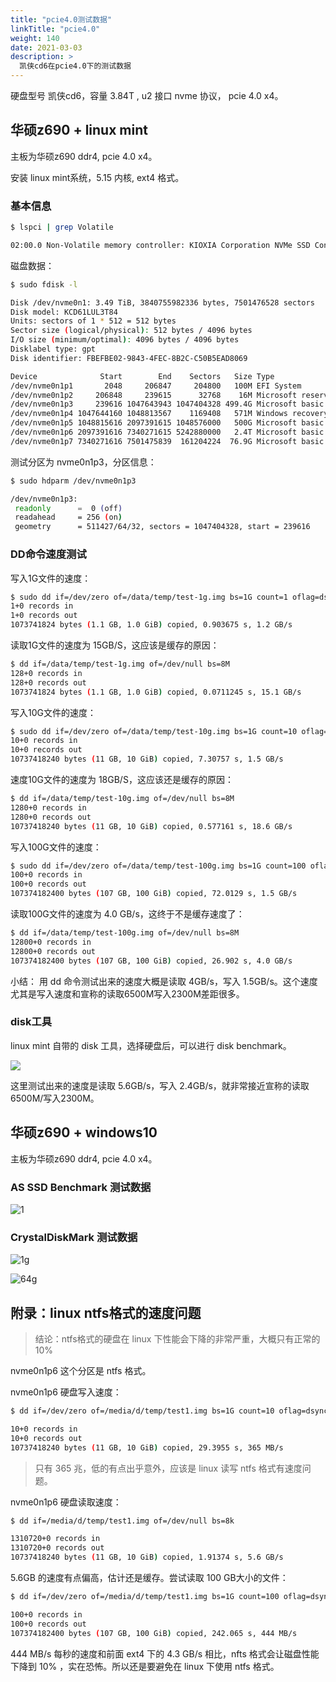 ```yaml
---
title: "pcie4.0测试数据"
linkTitle: "pcie4.0"
weight: 140
date: 2021-03-03
description: >
  凯侠cd6在pcie4.0下的测试数据
---
```


硬盘型号 凯侠cd6，容量 3.84T , u2 接口 nvme 协议， pcie 4.0 x4。

## 华硕z690 + linux mint

主板为华硕z690 ddr4, pcie 4.0 x4。

安装 linux mint系统，5.15 内核, ext4 格式。

### 基本信息

```bash
$ lspci | grep Volatile

02:00.0 Non-Volatile memory controller: KIOXIA Corporation NVMe SSD Controller Cx6 (rev 01)
```

磁盘数据：

```bash
$ sudo fdisk -l

Disk /dev/nvme0n1: 3.49 TiB, 3840755982336 bytes, 7501476528 sectors
Disk model: KCD61LUL3T84                            
Units: sectors of 1 * 512 = 512 bytes
Sector size (logical/physical): 512 bytes / 4096 bytes
I/O size (minimum/optimal): 4096 bytes / 4096 bytes
Disklabel type: gpt
Disk identifier: FBEFBE02-9843-4FEC-8B2C-C50B5EAD8069

Device              Start        End    Sectors   Size Type
/dev/nvme0n1p1       2048     206847     204800   100M EFI System
/dev/nvme0n1p2     206848     239615      32768    16M Microsoft reserved
/dev/nvme0n1p3     239616 1047643943 1047404328 499.4G Microsoft basic data
/dev/nvme0n1p4 1047644160 1048813567    1169408   571M Windows recovery environment
/dev/nvme0n1p5 1048815616 2097391615 1048576000   500G Microsoft basic data
/dev/nvme0n1p6 2097391616 7340271615 5242880000   2.4T Microsoft basic data
/dev/nvme0n1p7 7340271616 7501475839  161204224  76.9G Microsoft basic data
```

测试分区为 nvme0n1p3，分区信息：

```bash
$ sudo hdparm /dev/nvme0n1p3

/dev/nvme0n1p3:
 readonly      =  0 (off)
 readahead     = 256 (on)
 geometry      = 511427/64/32, sectors = 1047404328, start = 239616
```

### DD命令速度测试

写入1G文件的速度：

```bash
$ sudo dd if=/dev/zero of=/data/temp/test-1g.img bs=1G count=1 oflag=dsync
1+0 records in
1+0 records out
1073741824 bytes (1.1 GB, 1.0 GiB) copied, 0.903675 s, 1.2 GB/s
```

读取1G文件的速度为 15GB/S，这应该是缓存的原因：

```bash
$ dd if=/data/temp/test-1g.img of=/dev/null bs=8M
128+0 records in
128+0 records out
1073741824 bytes (1.1 GB, 1.0 GiB) copied, 0.0711245 s, 15.1 GB/s
```

写入10G文件的速度：

```bash
$ sudo dd if=/dev/zero of=/data/temp/test-10g.img bs=1G count=10 oflag=dsync
10+0 records in
10+0 records out
10737418240 bytes (11 GB, 10 GiB) copied, 7.30757 s, 1.5 GB/s
```

速度10G文件的速度为 18GB/S，这应该还是缓存的原因：

```bash
$ dd if=/data/temp/test-10g.img of=/dev/null bs=8M
1280+0 records in
1280+0 records out
10737418240 bytes (11 GB, 10 GiB) copied, 0.577161 s, 18.6 GB/s
```

写入100G文件的速度：

```bash
$ sudo dd if=/dev/zero of=/data/temp/test-100g.img bs=1G count=100 oflag=dsync
100+0 records in
100+0 records out
107374182400 bytes (107 GB, 100 GiB) copied, 72.0129 s, 1.5 GB/s
```

读取100G文件的速度为 4.0 GB/s，这终于不是缓存速度了：

```bash
$ dd if=/data/temp/test-100g.img of=/dev/null bs=8M
12800+0 records in
12800+0 records out
107374182400 bytes (107 GB, 100 GiB) copied, 26.902 s, 4.0 GB/s
```

小结： 用 dd 命令测试出来的速度大概是读取 4GB/s，写入 1.5GB/s。这个速度尤其是写入速度和宣称的读取6500M写入2300M差距很多。

### disk工具

linux mint 自带的 disk 工具，选择硬盘后，可以进行 disk benchmark。

![](images/Benchmark_002.png)

这里测试出来的速度是读取 5.6GB/s，写入 2.4GB/s，就非常接近宣称的读取6500M/写入2300M。

## 华硕z690 + windows10

主板为华硕z690 ddr4, pcie 4.0 x4。

### AS SSD Benchmark 测试数据

![1](images/1.png)

### CrystalDiskMark 测试数据

![1g](images/1g.png)

![64g](images/64g.png)

## 附录：linux ntfs格式的速度问题

> 结论：ntfs格式的硬盘在 linux 下性能会下降的非常严重，大概只有正常的10%

nvme0n1p6 这个分区是 ntfs 格式。

nvme0n1p6 硬盘写入速度：

```bash
$ dd if=/dev/zero of=/media/d/temp/test1.img bs=1G count=10 oflag=dsync

10+0 records in
10+0 records out
10737418240 bytes (11 GB, 10 GiB) copied, 29.3955 s, 365 MB/s
```

> 只有 365 兆，低的有点出乎意外，应该是 linux 读写 ntfs 格式有速度问题。

nvme0n1p6 硬盘读取速度：

```bash
$ dd if=/media/d/temp/test1.img of=/dev/null bs=8k

1310720+0 records in
1310720+0 records out
10737418240 bytes (11 GB, 10 GiB) copied, 1.91374 s, 5.6 GB/s
```

5.6GB 的速度有点偏高，估计还是缓存。尝试读取 100 GB大小的文件：

```bash
$ dd if=/dev/zero of=/media/d/temp/test1.img bs=1G count=100 oflag=dsync

100+0 records in
100+0 records out
107374182400 bytes (107 GB, 100 GiB) copied, 242.065 s, 444 MB/s
```

444 MB/s 每秒的速度和前面 ext4 下的 4.3 GB/s 相比，nfts 格式会让磁盘性能下降到 10% ，实在恐怖。所以还是要避免在 linux 下使用 ntfs 格式。
